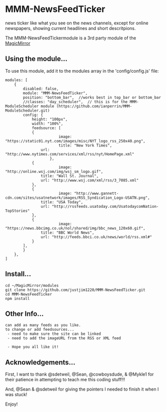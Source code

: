 # MMM-NewsFeedTicker
news ticker like what you see on the news channels, except for online newspapers, showing current headlines and short descritpions. 

The MMM-NewsFeedTickermodule is a 3rd party module of the <a href=https://github.com/MichMich/MagicMirror/tree/developMagicMirror>MagicMirror</a>

## Using the module...

To use this module, add it to the modules array in the 'config/config.js' file:
```
modules: [
	{
		disabled: false,
		module: "MMM-NewsFeedTicker",
		position: "bottom_bar",	 //works best in top_bar or bottom_bar
		//classes: "day_scheduler",  // this is for the MMM-ModuleScheduler module (https://github.com/ianperrin/MMM-ModuleScheduler.git)
		config: {
			height: "100px",
			width: "100%",
			feedsource: [
			{
                		image: "https://static01.nyt.com/images/misc/NYT_logo_rss_250x40.png",
               			title: "New York Times",
				url: "http://www.nytimes.com/services/xml/rss/nyt/HomePage.xml"
            		},
			{
                		image: "http://online.wsj.com/img/wsj_sm_logo.gif",
				title: "Wall St. Journal",
				url: "http://www.wsj.com/xml/rss/3_7085.xml"
			},
			{
                		image: "http://www.gannett-cdn.com/sites/usatnetwork/images/RSS_Syndication_Logo-USATN.png",
				title: "USA Today",
				url: "http://rssfeeds.usatoday.com/UsatodaycomNation-TopStories"
			},
			{
                		image: "https://news.bbcimg.co.uk/nol/shared/img/bbc_news_120x60.gif",
				title: "BBC World News",
				url: "http://feeds.bbci.co.uk/news/world/rss.xml#"
			}
		],
		}
	},
]
```

## Install...
```
cd ~/MagicMirror/modules
git clone https://github.com/justjim1220/MMM-NewsFeedTicker.git
cd MMM-NewsFeedTicker
npm install
```

## Other Info...
```
can add as many feeds as you like.
to change or add feedsources... 
 - need to make sure the site can be linked 
 - need to add the imageURL from the RSS or XML feed
 
 - Hope you all like it!
```



## Acknowledgements...
First, I want to thank @sdetweil, @Sean, @cowboysdude, & @Mykle1 for their patience in attempting to teach me this coding stuff!!!

And, @Sean & @sdetweil for giving the pointers I needed to finish it when I was stuck!

Enjoy!
